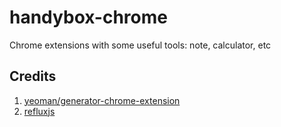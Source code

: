 # handybox-chrome
Chrome extensions with some useful tools: note, calculator, etc

## Credits
1. [yeoman/generator-chrome-extension](https://github.com/yeoman/generator-chrome-extension)
1. [refluxjs](https://github.com/reflux/refluxjs)
